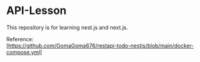 # API-Lesson

This repository is for learning nest.js and next.js.

Reference:  
[https://github.com/GomaGoma676/restapi-todo-nestjs/blob/main/docker-compose.yml]
